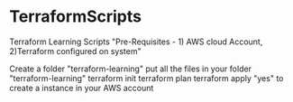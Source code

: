 # TerraformScripts
Terraform Learning Scripts
"Pre-Requisites - 1) AWS cloud Account, 2)Terraform configured on system"

Create a folder "terraform-learning" 
put all the files in your folder "terraform-learning"
terraform init
terraform plan
terraform apply
"yes" to create a instance in your AWS account
